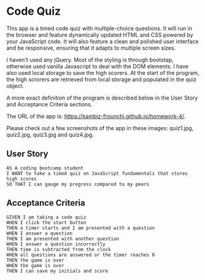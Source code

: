 # Code Quiz

 This app is a timed code quiz with multiple-choice questions. It will run in the browser and feature dynamically updated HTML and CSS powered by your JavaScript code. It will also feature a clean and polished user interface and be responsive, ensuring that it adapts to multiple screen sizes.

 I haven't used any jQuery. Most of the styling is through bootstap, otherwise used vanilla Javascript to deal with the DOM elements. I have also used local storage to save the high scorers. At the start of the program, the high scrorers are retrieved from local storage and populated in the quiz object.

 A more exact definition of the program is described below in the User Story and Acceptance Criteria sections.

 The URL of the app is: https://kambiz-frounchi.github.io/homework-4/.

 Please check out a few screenshots of the app in these images: quiz1.jpg, quiz2.jpg, quiz3.jpg and quiz4.jpg.



## User Story

```
AS A coding bootcamp student
I WANT to take a timed quiz on JavaScript fundamentals that stores high scores
SO THAT I can gauge my progress compared to my peers
```

## Acceptance Criteria

```
GIVEN I am taking a code quiz
WHEN I click the start button
THEN a timer starts and I am presented with a question
WHEN I answer a question
THEN I am presented with another question
WHEN I answer a question incorrectly
THEN time is subtracted from the clock
WHEN all questions are answered or the timer reaches 0
THEN the game is over
WHEN the game is over
THEN I can save my initials and score
```



